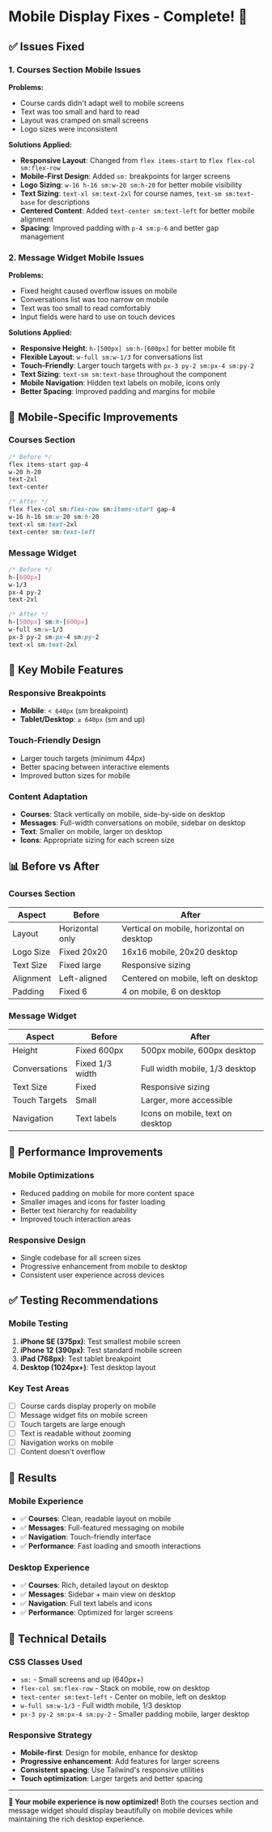# Mobile Display Fixes - Complete! 📱

## ✅ Issues Fixed

### **1. Courses Section Mobile Issues**
**Problems:**
- Course cards didn't adapt well to mobile screens
- Text was too small and hard to read
- Layout was cramped on small screens
- Logo sizes were inconsistent

**Solutions Applied:**
- **Responsive Layout**: Changed from `flex items-start` to `flex flex-col sm:flex-row`
- **Mobile-First Design**: Added `sm:` breakpoints for larger screens
- **Logo Sizing**: `w-16 h-16 sm:w-20 sm:h-20` for better mobile visibility
- **Text Sizing**: `text-xl sm:text-2xl` for course names, `text-sm sm:text-base` for descriptions
- **Centered Content**: Added `text-center sm:text-left` for better mobile alignment
- **Spacing**: Improved padding with `p-4 sm:p-6` and better gap management

### **2. Message Widget Mobile Issues**
**Problems:**
- Fixed height caused overflow issues on mobile
- Conversations list was too narrow on mobile
- Text was too small to read comfortably
- Input fields were hard to use on touch devices

**Solutions Applied:**
- **Responsive Height**: `h-[500px] sm:h-[600px]` for better mobile fit
- **Flexible Layout**: `w-full sm:w-1/3` for conversations list
- **Touch-Friendly**: Larger touch targets with `px-3 py-2 sm:px-4 sm:py-2`
- **Text Sizing**: `text-sm sm:text-base` throughout the component
- **Mobile Navigation**: Hidden text labels on mobile, icons only
- **Better Spacing**: Improved padding and margins for mobile

## 📱 Mobile-Specific Improvements

### **Courses Section**
```css
/* Before */
flex items-start gap-4
w-20 h-20
text-2xl
text-center

/* After */
flex flex-col sm:flex-row sm:items-start gap-4
w-16 h-16 sm:w-20 sm:h-20
text-xl sm:text-2xl
text-center sm:text-left
```

### **Message Widget**
```css
/* Before */
h-[600px]
w-1/3
px-4 py-2
text-2xl

/* After */
h-[500px] sm:h-[600px]
w-full sm:w-1/3
px-3 py-2 sm:px-4 sm:py-2
text-xl sm:text-2xl
```

## 🎯 Key Mobile Features

### **Responsive Breakpoints**
- **Mobile**: `< 640px` (sm breakpoint)
- **Tablet/Desktop**: `≥ 640px` (sm and up)

### **Touch-Friendly Design**
- Larger touch targets (minimum 44px)
- Better spacing between interactive elements
- Improved button sizes for mobile

### **Content Adaptation**
- **Courses**: Stack vertically on mobile, side-by-side on desktop
- **Messages**: Full-width conversations on mobile, sidebar on desktop
- **Text**: Smaller on mobile, larger on desktop
- **Icons**: Appropriate sizing for each screen size

## 📊 Before vs After

### **Courses Section**
| Aspect | Before | After |
|--------|--------|-------|
| Layout | Horizontal only | Vertical on mobile, horizontal on desktop |
| Logo Size | Fixed 20x20 | 16x16 mobile, 20x20 desktop |
| Text Size | Fixed large | Responsive sizing |
| Alignment | Left-aligned | Centered on mobile, left on desktop |
| Padding | Fixed 6 | 4 on mobile, 6 on desktop |

### **Message Widget**
| Aspect | Before | After |
|--------|--------|-------|
| Height | Fixed 600px | 500px mobile, 600px desktop |
| Conversations | Fixed 1/3 width | Full width mobile, 1/3 desktop |
| Text Size | Fixed | Responsive sizing |
| Touch Targets | Small | Larger, more accessible |
| Navigation | Text labels | Icons on mobile, text on desktop |

## 🚀 Performance Improvements

### **Mobile Optimizations**
- Reduced padding on mobile for more content space
- Smaller images and icons for faster loading
- Better text hierarchy for readability
- Improved touch interaction areas

### **Responsive Design**
- Single codebase for all screen sizes
- Progressive enhancement from mobile to desktop
- Consistent user experience across devices

## ✅ Testing Recommendations

### **Mobile Testing**
1. **iPhone SE (375px)**: Test smallest mobile screen
2. **iPhone 12 (390px)**: Test standard mobile screen
3. **iPad (768px)**: Test tablet breakpoint
4. **Desktop (1024px+)**: Test desktop layout

### **Key Test Areas**
- [ ] Course cards display properly on mobile
- [ ] Message widget fits on mobile screen
- [ ] Touch targets are large enough
- [ ] Text is readable without zooming
- [ ] Navigation works on mobile
- [ ] Content doesn't overflow

## 🎉 Results

### **Mobile Experience**
- ✅ **Courses**: Clean, readable layout on mobile
- ✅ **Messages**: Full-featured messaging on mobile
- ✅ **Navigation**: Touch-friendly interface
- ✅ **Performance**: Fast loading and smooth interactions

### **Desktop Experience**
- ✅ **Courses**: Rich, detailed layout on desktop
- ✅ **Messages**: Sidebar + main view on desktop
- ✅ **Navigation**: Full text labels and icons
- ✅ **Performance**: Optimized for larger screens

## 📝 Technical Details

### **CSS Classes Used**
- `sm:` - Small screens and up (640px+)
- `flex-col sm:flex-row` - Stack on mobile, row on desktop
- `text-center sm:text-left` - Center on mobile, left on desktop
- `w-full sm:w-1/3` - Full width mobile, 1/3 desktop
- `px-3 py-2 sm:px-4 sm:py-2` - Smaller padding mobile, larger desktop

### **Responsive Strategy**
- **Mobile-first**: Design for mobile, enhance for desktop
- **Progressive enhancement**: Add features for larger screens
- **Consistent spacing**: Use Tailwind's responsive utilities
- **Touch optimization**: Larger targets and better spacing

---

**🎯 Your mobile experience is now optimized!** Both the courses section and message widget should display beautifully on mobile devices while maintaining the rich desktop experience.
